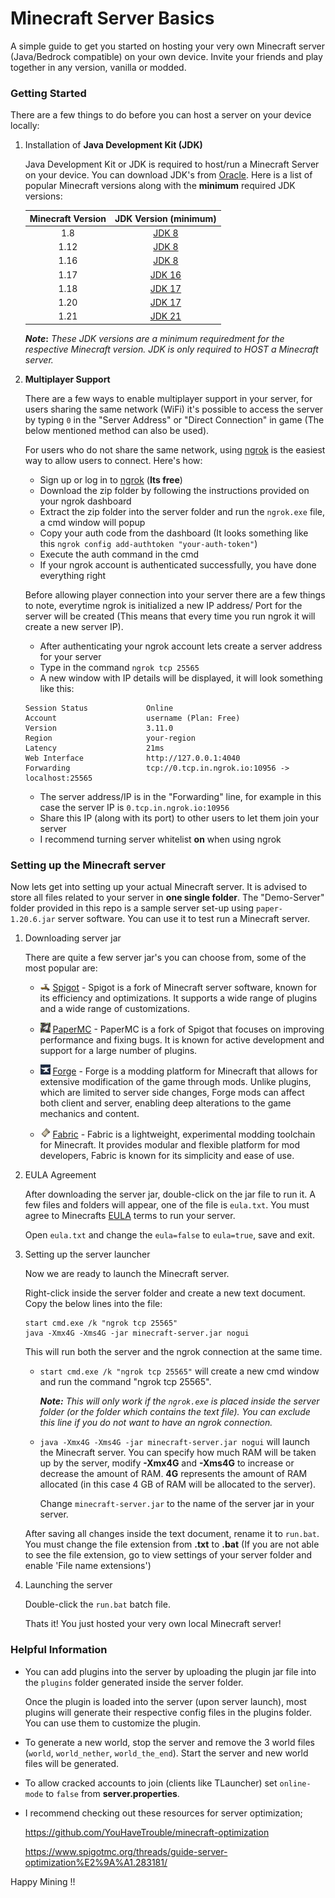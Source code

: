 # Minecraft Server Basics

A simple guide to get you started on hosting your very own Minecraft server (Java/Bedrock compatible) on your own device. Invite your friends and play together in any version, vanilla or modded.

### Getting Started

There are a few things to do before you can host a server on your device locally:

1. Installation of **Java Development Kit (JDK)**

   Java Development Kit or JDK is required to host/run a Minecraft Server on your device. You can download JDK's from [Oracle](https://www.oracle.com/in/java/technologies/downloads/ "Oracle Downloads"). Here is a list of popular Minecraft versions along with the **minimum** required JDK versions:

   | Minecraft Version | JDK Version (minimum) |
   |:----:|:------:|
   | 1.8  | [JDK 8](https://www.oracle.com/in/java/technologies/javase/javase8-archive-downloads.html)  |
   | 1.12 | [JDK 8](https://www.oracle.com/in/java/technologies/javase/javase8-archive-downloads.html)  |
   | 1.16 | [JDK 8](https://www.oracle.com/in/java/technologies/javase/javase8-archive-downloads.html)  |
   | 1.17 | [JDK 16](https://www.oracle.com/java/technologies/javase/jdk16-archive-downloads.html) |
   | 1.18 | [JDK 17](https://www.oracle.com/java/technologies/javase/jdk17-archive-downloads.html) |
   | 1.20 | [JDK 17](https://www.oracle.com/java/technologies/javase/jdk17-archive-downloads.html) |
   | 1.21 | [JDK 21](https://www.oracle.com/java/technologies/javase/jdk21-archive-downloads.html) |

   **_Note_:** _These JDK versions are a minimum requiredment for the respective Minecraft version. JDK is only required to HOST a Minecraft server._

2. **Multiplayer Support**

   There are a few ways to enable multiplayer support in your server, for users sharing the same network (WiFi) it's possible to access the server by typing `0` in the "Server Address" or "Direct Connection" in game (The below mentioned method can also be used).

   For users who do not share the same network, using [ngrok](https://ngrok.com/) is the easiest way to allow users to connect. Here's how: 
   * Sign up or log in to [ngrok](https://ngrok.com/) (**Its free**)
   * Download the zip folder by following the instructions provided on your ngrok dashboard
   * Extract the zip folder into the server folder and run the `ngrok.exe` file, a cmd window will popup
   * Copy your auth code from the dashboard (It looks something like this `ngrok config add-authtoken "your-auth-token"`)
   * Execute the auth command in the cmd
   * If your ngrok account is authenticated successfully, you have done everything right

   Before allowing player connection into your server there are a few things to note, everytime ngrok is initialized a new IP address/ Port for the server will be created (This means that every time you run ngrok it will create a new server IP).
   * After authenticating your ngrok account lets create a server address for your server
   * Type in the command `ngrok tcp 25565`
   * A new window with IP details will be displayed, it will look something like this:
   ```
   Session Status             Online                    
   Account                    username (Plan: Free)
   Version                    3.11.0
   Region                     your-region
   Latency                    21ms
   Web Interface              http://127.0.0.1:4040
   Forwarding                 tcp://0.tcp.in.ngrok.io:10956 -> localhost:25565                 
   ```
   * The server address/IP is in the "Forwarding" line, for example in this case the server IP is `0.tcp.in.ngrok.io:10956`
   * Share this IP (along with its port) to other users to let them join your server
   * I recommend turning server whitelist **on** when using ngrok

### Setting up the Minecraft server

Now lets get into setting up your actual Minecraft server. It is advised to store all files related to your server in **one single folder**. 
The "Demo-Server" folder provided in this repo is a sample server set-up using `paper-1.20.6.jar` server software. You can use it to test run a Minecraft server.

1. Downloading server jar

   There are quite a few server jar's you can choose from, some of the most popular are:

   * ![](markdown/images/spigot-icon-16x11.png "Spigot Icon") [Spigot](https://getbukkit.org/download/spigot) - Spigot is a fork of Minecraft server software, known for its efficiency and optimizations. It supports a wide range of plugins and a wide range of customizations.

   * ![](markdown/images/papermc-icon-16x16.jpg "PaperMC Icon") [PaperMC](https://papermc.io/downloads) - PaperMC is a fork of Spigot that focuses on improving performance and fixing bugs. It is known for active development and support for a large number of plugins.

   * ![](markdown/images/forge-icon-16x16.jpg "Forge Icon") [Forge](https://files.minecraftforge.net/net/minecraftforge/forge/) - Forge is a modding platform for Minecraft that allows for extensive modification of the game through mods. Unlike plugins, which are limited to server side changes, Forge mods can affect both client and server, enabling deep alterations to the game mechanics and content.

   * ![](markdown/images/fabricmc-icon-16x16.png "Fabric Icon") [Fabric](https://fabricmc.net/) - Fabric is a lightweight, experimental modding toolchain for Minecraft. It provides modular and flexible platform for mod developers, Fabric is known for its simplicity and ease of use.

2. EULA Agreement

   After downloading the server jar, double-click on the jar file to run it. A few files and folders will appear, one of the file is `eula.txt`. You must agree to Minecrafts [EULA](https://aka.ms/MinecraftEULA) terms to run your server. 
   
   Open `eula.txt` and change the `eula=false` to `eula=true`, save and exit.

3. Setting up the server launcher

   Now we are ready to launch the Minecraft server.

   Right-click inside the server folder and create a new text document. Copy the below lines into the file:
   ```
   start cmd.exe /k "ngrok tcp 25565"
   java -Xmx4G -Xms4G -jar minecraft-server.jar nogui
   ```
   This will run both the server and the ngrok connection at the same time.

   * `start cmd.exe /k "ngrok tcp 25565"` will create a new cmd window and run the command "ngrok tcp 25565". 
   
      **_Note:_** _This will only work if the `ngrok.exe` is placed inside the server folder (or the folder which contains the text file). You can exclude this line if you do not want to have an ngrok connection._

   * `java -Xmx4G -Xms4G -jar minecraft-server.jar nogui` will launch the Minecraft server. You can specify how much RAM will be taken up by the server, modify **-Xmx4G** and **-Xms4G** to increase or decrease the amount of RAM. **4G** represents the amount of RAM allocated (in this case 4 GB of RAM will be allocated to the server).
   
      Change `minecraft-server.jar` to the name of the server jar in your server.
   
   After saving all changes inside the text document, rename it to `run.bat`. You must change the file extension from **.txt** to **.bat** (If you are not able to see the file extension, go to view settings of your server folder and enable 'File name extensions')

4. Launching the server

   Double-click the `run.bat` batch file.

   Thats it! You just hosted your very own local Minecraft server!

### Helpful Information

* You can add plugins into the server by uploading the plugin jar file into the `plugins` folder generated inside the server folder.

   Once the plugin is loaded into the server (upon server launch), most plugins will generate their respective config files in the plugins folder. You can use them to customize the plugin.

* To generate a new world, stop the server and remove the 3 world files (`world`, `world_nether`, `world_the_end`). Start the server and new world files will be generated.

* To allow cracked accounts to join (clients like TLauncher) set `online-mode` to `false` from **server.properties**.

* I recommend checking out these resources for server optimization; 

   https://github.com/YouHaveTrouble/minecraft-optimization
   
   https://www.spigotmc.org/threads/guide-server-optimization%E2%9A%A1.283181/

Happy Mining !!